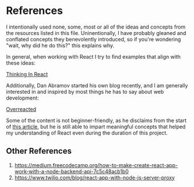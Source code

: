 # References

I intentionally used none, some, most or all of the ideas and concepts from the resources listed in this file.
Uninentionally, I have probably gleaned and conflated concepts they benevolently introduced, so if you're wondering "wait, why did he do this?" this explains why.

In general, when working with React I try to find examples that align with these ideas:

<a href="https://reactjs.org/docs/thinking-in-react.html" target="_blank">Thinking In React</a>

Additionally, Dan Abramov started his own blog recently, and I am generally interested in and inspired by most things he has to say about web development:

<a href="https://overreacted.io/" target="_blank">Overreacted</a>

Some of the content is not beginner-friendly, as he disclaims from the start of <a href="https://overreacted.io/react-as-a-ui-runtime/" target="_blank">this article</a>, but he is still able to impart meaningful concepts that helped my understanding
of React even during the duration of this project. 



## Other References

1. https://medium.freecodecamp.org/how-to-make-create-react-app-work-with-a-node-backend-api-7c5c48acb1b0
2. https://www.twilio.com/blog/react-app-with-node-js-server-proxy
